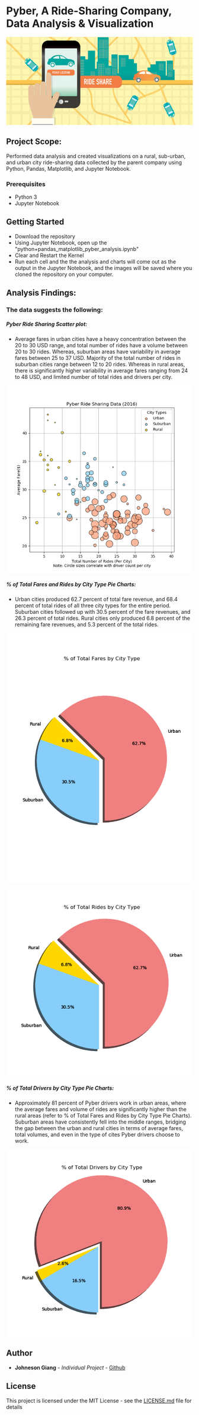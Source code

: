 # Pyber, A Ride-Sharing Company,  Data Analysis & Visualization

![Ride Sharing Image](images/intro_logo.png)

## Project Scope:
Performed data analysis and created visualizations on a rural, sub-urban, and urban city ride-sharing data collected by the parent company using Python, Pandas, Matplotlib, and Jupyter Notebook.

### Prerequisites

* Python 3
* Jupyter Notebook

## Getting Started

* Download the repository
* Using Jupyter Notebook, open up the "python+pandas_matplotlib_pyber_analysis.ipynb"
* Clear and Restart the Kernel
* Run each cell and the the analysis and charts will come out as the output in the Jupyter Notebook, and the images will be saved where you cloned the repository on your computer.


## Analysis Findings:

### The data suggests the following:

##### Pyber Ride Sharing Scatter plot:

* Average fares in urban cities have a heavy concentration between the 20 to 30 USD range, and total number of rides have a volume between 20 to 30 rides. Whereas, suburban areas have variability in average fares between 25 to 37 USD. Majority of the total number of rides in suburban cities range between 12 to 20 rides. Whereas in rural areas, there is significantly higher variability in average fares ranging from 24 to 48 USD, and  limited number of total rides and drivers per city.  

![Ride Sharing Chart](images/Pyber_RideShare_Scatter.png)


##### % of Total Fares and Rides by City Type Pie Charts:

* Urban cities produced 62.7 percent of total fare revenue, and 68.4 percent of total rides of all three city types for the entire period. Suburban cities followed up with 30.5 percent of the fare revenues, and 26.3 percent of total rides. Rural cities only produced 6.8 percent of the remaining fare revenues, and 5.3 percent of the total rides. 

![Total Fares By City Type](images/Pyber_TotalFares_CityType.png)

![Total Rides By City Type](images/Pyber_TotalRides_CityType.png)


##### % of Total Drivers by City Type Pie Charts:

* Approximately 81 percent of Pyber drivers work in urban areas, where the average fares and volume of rides are significantly higher than the rural areas  (refer to % of Total Fares and Rides by City Type Pie Charts). Suburban areas have consistently fell into the middle ranges, bridging the gap between the urban and rural cities in terms of average fares, total volumes, and even in the type of cites Pyber drivers choose to work.

![Total Drivers By City Type](images/Pyber_TotalDrivers_CityType.png)


## Author

* **Johneson Giang** - *Individual Project* - [Github](https://github.com/jhustles)

## License

This project is licensed under the MIT License - see the [LICENSE.md](LICENSE.md) file for details